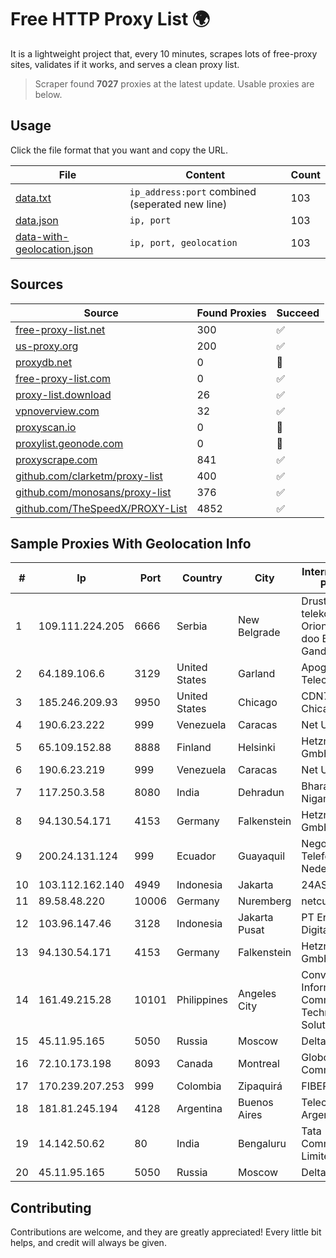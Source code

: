 
# Free HTTP Proxy List 🌍

It is a lightweight project that, every 10 minutes, scrapes lots of free-proxy sites, validates if it works, and serves a clean proxy list.


> Scraper found **7027** proxies at the latest update. Usable proxies are below.

## Usage

Click the file format that you want and copy the URL.


|File|Content|Count|
|----|-------|-----|
|[data.txt](https://raw.githubusercontent.com/themiralay/Proxy-List-World/master/data.txt)|`ip_address:port` combined (seperated new line)|103|
|[data.json](https://raw.githubusercontent.com/themiralay/Proxy-List-World/master/data.json)|`ip, port`|103|
|[data-with-geolocation.json](https://raw.githubusercontent.com/themiralay/Proxy-List-World/master/data-with-geolocation.json)|`ip, port, geolocation`|103|

## Sources

|Source|Found Proxies|Succeed|
|------|-------------|-------|
|[free-proxy-list.net](https://free-proxy-list.net)|300|✅|
|[us-proxy.org](https://www.us-proxy.org)|200|✅|
|[proxydb.net](http://proxydb.net)|0|🚫|
|[free-proxy-list.com](https://free-proxy-list.com/?page=&port=&type%5B%5D=http&type%5B%5D=https&up_time=0&search=Search)|0|✅|
|[proxy-list.download](https://www.proxy-list.download/HTTP)|26|✅|
|[vpnoverview.com](https://vpnoverview.com/privacy/anonymous-browsing/free-proxy-servers)|32|✅|
|[proxyscan.io](https://www.proxyscan.io)|0|🚫|
|[proxylist.geonode.com](https://proxylist.geonode.com/api/proxy-list?limit=300&page=1&sort_by=lastChecked&sort_type=desc&protocols=http,https)|0|🚫|
|[proxyscrape.com](https://api.proxyscrape.com/v2/?request=displayproxies&protocol=http&timeout=10000&country=all&ssl=all&anonymity=all)|841|✅|
|[github.com/clarketm/proxy-list](https://raw.githubusercontent.com/clarketm/proxy-list/master/proxy-list-raw.txt)|400|✅|
|[github.com/monosans/proxy-list](https://raw.githubusercontent.com/monosans/proxy-list/main/proxies/http.txt)|376|✅|
|[github.com/TheSpeedX/PROXY-List](https://raw.githubusercontent.com/TheSpeedX/PROXY-List/master/http.txt)|4852|✅|


## Sample Proxies With Geolocation Info

|#|Ip|Port|Country|City|Internet Service Provider|
|-|--|----|-------|----|-------------------------|
|1|109.111.224.205|6666|Serbia|New Belgrade|Drustvo za telekomunikacije Orion telekom doo Beograd, Gandijeva 76a|
|2|64.189.106.6|3129|United States|Garland|Apogee Telecom Inc.|
|3|185.246.209.93|9950|United States|Chicago|CDN77 - Chicago POP II|
|4|190.6.23.222|999|Venezuela|Caracas|Net Uno|
|5|65.109.152.88|8888|Finland|Helsinki|Hetzner Online GmbH|
|6|190.6.23.219|999|Venezuela|Caracas|Net Uno|
|7|117.250.3.58|8080|India|Dehradun|Bharat Sanchar Nigam Ltd|
|8|94.130.54.171|4153|Germany|Falkenstein|Hetzner Online GmbH|
|9|200.24.131.124|999|Ecuador|Guayaquil|Negocios Y Telefonia Nedetel S.A|
|10|103.112.162.140|4949|Indonesia|Jakarta|24AS|
|11|89.58.48.220|10006|Germany|Nuremberg|netcup GmbH|
|12|103.96.147.46|3128|Indonesia|Jakarta Pusat|PT Era Awan Digital|
|13|94.130.54.171|4153|Germany|Falkenstein|Hetzner Online GmbH|
|14|161.49.215.28|10101|Philippines|Angeles City|Converge Information and Communications Technology Solutions|
|15|45.11.95.165|5050|Russia|Moscow|Delta Ltd|
|16|72.10.173.198|8093|Canada|Montreal|GloboTech Communications|
|17|170.239.207.253|999|Colombia|Zipaquirá|FIBERNET|
|18|181.81.245.194|4128|Argentina|Buenos Aires|Telecom Argentina S.A.|
|19|14.142.50.62|80|India|Bengaluru|Tata Communications Limited|
|20|45.11.95.165|5050|Russia|Moscow|Delta Ltd|



## Contributing

Contributions are welcome, and they are greatly appreciated! Every
little bit helps, and credit will always be given.

